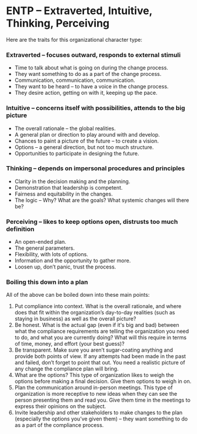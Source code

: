 # ENTP – Extraverted, Intuitive, Thinking, Perceiving

Here are the traits for this organizational character type:

### Extraverted – focuses outward, responds to external stimuli

* Time to talk about what is going on during the change process.
* They want something to do as a part of the change process.
* Communication, communication, communication.
* They want to be heard – to have a voice in the change process.
* They desire action, getting on with it, keeping up the pace.

### Intuitive – concerns itself with possibilities, attends to the big picture

* The overall rationale – the global realities.
* A general plan or direction to play around with and develop.
* Chances to paint a picture of the future – to create a vision.
* Options – a general direction, but not too much structure.
* Opportunities to participate in designing the future.

### Thinking – depends on impersonal procedures and principles

* Clarity in the decision making and the planning.
* Demonstration that leadership is competent.
* Fairness and equitability in the changes.
* The logic – Why? What are the goals? What systemic changes will there be?

### Perceiving – likes to keep options open, distrusts too much definition

* An open-ended plan.
* The general parameters.
* Flexibility, with lots of options.
* Information and the opportunity to gather more.
* Loosen up, don’t panic, trust the process.

### Boiling this down into a plan

All of the above can be boiled down into these main points:

1. Put compliance into context. What is the overall rationale, and where does that fit within the organization’s day-to-day realities (such as staying in business) as well as the overall picture?
2. Be honest. What is the actual gap (even if it's big and bad) between what the compliance requirements are telling the organization you need to do, and what you are currently doing? What will this require in terms of time, money, and effort (your best guess)?
3. Be transparent. Make sure you aren’t sugar-coating anything and provide both points of view. If any attempts had been made in the past and failed, don’t forget to point that out. You need a realistic picture of any change the compliance plan will bring.
4. What are the options? This type of organization likes to weigh the options before making a final decision. Give them options to weigh in on.
5. Plan the communication around in-person meetings. This type of organization is more receptive to new ideas when they can see the person presenting them and read you. Give them time in the meetings to express their opinions on the subject.
6. Invite leadership and other stakeholders to make changes to the plan (especially the options you’ve given them) – they want something to do as a part of the compliance process.
